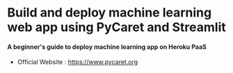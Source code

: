 # Build and deploy machine learning web app using PyCaret and Streamlit
#### A beginner's guide to deploy machine learning app on Heroku PaaS


- Official Website : https://www.pycaret.org

